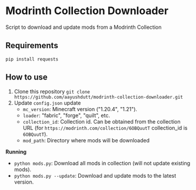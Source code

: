 # Modrinth Collection Downloader

Script to download and update mods from a Modrinth Collection

## Requirements

`pip install requests`

## How to use

1. Clone this repository `git clone https://github.com/aayushdutt/modrinth-collection-downloader.git`
1. Update `config.json` update
   - `mc_version`: Minecraft version ("1.20.4", "1.21").
   - `loader`: "fabric", "forge", "quilt", etc.
   - `collection_id`: Collection id. Can be obtained from the collection URL (for `https://modrinth.com/collection/6OBQuutT` collection_id is `6OBQuutT`).
   - `mod_path`: Directory where mods will be downloaded

**Running**

- `python mods.py`: Download all mods in collection (will not update existing mods).
- `python mods.py --update`: Download and update mods to the latest version.

